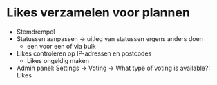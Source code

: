 # Likes verzamelen voor plannen
*   Stemdrempel
*   Statussen aanpassen → uitleg van statussen ergens anders doen
    *   een voor een of via bulk
*   Likes controleren op IP-adressen en postcodes
    *   Likes ongeldig maken
*   Admin panel: Settings → Voting → What type of voting is available?: Likes